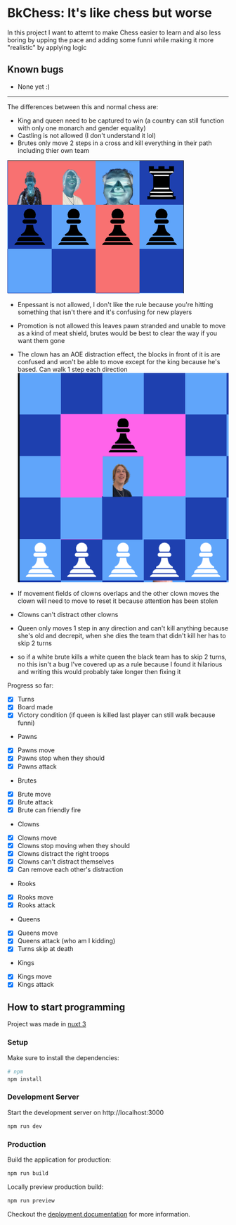 # BkChess: It's like chess but worse

In this project I want to attemt to make Chess easier to learn and also less boring by upping the pace and adding some funni
while making it more "realistic" by applying logic


Known bugs
----------
- None yet :)
----------

The differences between this and normal chess are:
- King and queen need to be captured to win (a country can still function with only one monarch and gender equality)
- Castling is not allowed (I don't understand it lol)
- Brutes only move 2 steps in a cross and kill everything in their path including thier own team

![Brute movement](bruteMovement.png)

- Enpessant is not allowed, I don't like the rule because you're hitting something that isn't there and it's confusing for new players


- Promotion is not allowed this leaves pawn stranded and unable to move as a kind of meat shield, brutes would be best to clear the way if you want them gone

 
- The clown has an AOE distraction effect, the blocks in front of it is are confused and won't be able to move except for the king because he's based. 
Can walk 1 step each direction
  ![clown movement](clownMovement.png)
- If movement fields of clowns overlaps and the other clown moves the clown will need to move to reset it because attention has been stolen
- Clowns can't distract other clowns

- Queen only moves 1 step in any direction and can't kill anything because she's old and decrepit, when she dies the team that didn't kill her has to skip 2 turns
- so if a white brute kills a white queen the black team has to skip 2 turns, no this isn't a bug I've covered up as a rule because I found it hilarious and writing this would probably take longer then fixing it

Progress so far:
- [x] Turns
- [x] Board made
- [x] Victory condition (if queen is killed last player can still walk because funni)

- Pawns
- [x] Pawns move
- [x] Pawns stop when they should
- [x] Pawns attack

- Brutes
- [x] Brute move
- [x] Brute attack
- [x] Brute can friendly fire

- Clowns
- [X] Clowns move
- [X] Clowns stop moving when they should
- [X] Clowns distract the right troops
- [X] Clowns can't distract themselves
- [X] Can remove each other's distraction

- Rooks
- [X] Rooks move
- [X] Rooks attack

- Queens
- [X] Queens move
- [X] Queens attack (who am I kidding)
- [X] Turns skip at death

- Kings
- [X] Kings move
- [X] Kings attack

## How to start programming

Project was made in [nuxt 3](https://v3.nuxtjs.org)

### Setup

Make sure to install the dependencies:

```bash
# npm
npm install
```

### Development Server

Start the development server on http://localhost:3000

```bash
npm run dev
```

### Production

Build the application for production:

```bash
npm run build
```

Locally preview production build:

```bash
npm run preview
```

Checkout the [deployment documentation](https://v3.nuxtjs.org/guide/deploy/presets) for more information.
